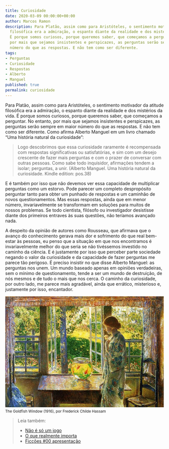 ```yaml
---
title: Curiosidade
date: 2020-03-09 00:00:00+00:00
author: Marcos Ramon
description: Para Platão, assim como para Aristóteles, o sentimento motivador da atitude
  filosófica era a admiração, o espanto diante da realidade e dos mistérios da vida.
  É porque somos curiosos, porque queremos saber, que começamos a perguntar. No entanto,
  por mais que sejamos insistentes e perspicazes, as perguntas serão sempre em maior
  número do que as respostas. E não tem como ser diferente.
tags:
- Perguntas
- Curiosidade
- Respostas
- Alberto
- Manguel
published: true
permalink: curiosidade
---
```

Para Platão, assim como para Aristóteles, o sentimento motivador da atitude filosófica era a admiração, o espanto diante da realidade e dos mistérios da vida. É porque somos curiosos, porque queremos saber, que começamos a perguntar. No entanto, por mais que sejamos insistentes e perspicazes, as perguntas serão sempre em maior número do que as respostas. E não tem como ser diferente. Como afirma Alberto Manguel em um livro chamado “Uma história natural da curiosidade”:

> Logo descobrimos que essa curiosidade raramente é recompensada com respostas significativas ou satisfatórias, e sim com um desejo crescente de fazer mais perguntas e com o prazer de conversar com outras pessoas. Como sabe todo inquisidor, afirmações tendem a isolar; perguntas, a unir. (Alberto Manguel. Uma história natural da curiosidade. Kindle edition: pos.38)

E é também por isso que não devemos ver essa capacidade de multiplicar perguntas como um estorvo. Pode parecer um completo despropósito perguntar tanto para obter um punhado de respostas e um caminhão de novos questionamentos. Mas essas respostas, ainda que em menor número, invariavelmente se transformam em soluções para muitos de nossos problemas. Se todo cientista, filósofo ou investigador desistisse diante dos primeiros entraves às suas questões, não teríamos avançado nada.

A despeito da opinião de autores como Rousseau, que afirmava que o avanço do conhecimento gerava mais dor e sofrimento do que real bem-estar às pessoas, eu penso que a situação em que nos encontramos é invariavelmente melhor do que seria se não tivéssemos investido no caminho da ciência. E é justamente por isso que perceber parte sociedade negando o valor da curiosidade e da capacidade de fazer perguntas me parece tão perigoso. É preciso insistir no que disse Alberto Manguel: as perguntas nos unem. Um mundo baseado apenas em opiniões verdadeiras, sem o mínimo de questionamento, tende a ser um mundo de destruição, de nós mesmos e de tudo o mais que nos cerca. O caminho da curiosidade, por outro lado, me parece mais agradável, ainda que errático, misterioso e, justamente por isso, encantador.

<img src="/assets/img/curiosidade.jpeg">
<small>The Goldfish Window (1916), por Frederick Childe Hassam</small>



> Leia também:
> - <a href="/nao-e-so-um-jogo">Não é só um jogo</a>
> - <a href="/o-que-realmente-importa">O que realmente importa</a>
> - <a href="/ficcoes-00-apresentacao">Ficções #00   apresentação</a>
